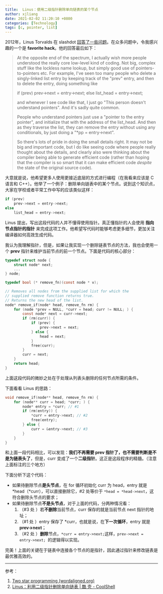 ```yaml
---
title:  Linus：使用二级指针删除单向链表的某个节点
author: xjliang
date: 2021-02-02 11:20:10 +0800
categories: [Technology]
tags: [c, pointer, list]
---
```


2012年，Linus Torvalds 在 slashdot [回答了一些问题](https://meta.slashdot.org/story/12/10/11/0030249/linus-torvalds-answers-your-questions)。在众多问题中，令我感兴趣的一个是 **favorite hack**。他的回答最后如下：

> At the opposite end of the spectrum, I actually wish more people understood the really core low-level kind of coding. Not big, complex stuff like the lockless name lookup, but simply good use of pointers-to-pointers etc. For example, I've seen too many people who delete a singly-linked list entry by keeping track of the "prev" entry, and then to delete the entry, doing something like
>
> if (prev)
> prev->next = entry->next;
> else
> list_head = entry->next;
>
> and whenever I see code like that, I just go "This person doesn't understand pointers". And it's sadly quite common.
>
> People who understand pointers just use a "pointer to the entry pointer", and initialize that with the address of the list_head. And then as they traverse the list, they can remove the entry without using any conditionals, by just doing a "*pp = entry->next".
>
> So there's lots of pride in doing the small details right. It may not be big and important code, but I do like seeing code where people really thought about the details, and clearly also were thinking about the compiler being able to generate efficient code (rather than hoping that the compiler is so smart that it can make efficient code *despite* the state of the original source code).

大意就是说，他希望更多人使用更接近底层的方式进行编程（在我看来应该是 C 语言和 C++）。他举了一个例子：删除单向链表中的某个节点。说到这个知识点，大家在学校或者平常工作中写的应该类似这样：

```c
if (prev)
	prev->next = entry->next;
else
	list_head = entry->next;
```

Linus 提出，写出这段代码的人并不懂得使用指针。真正懂指针的人会使用 **指向节点指针的指针** 来完成这项工作。他希望写代码时能够考虑更多细节，更加关注编译器如何高效生成代码。

我认为我理解指针，但是，如果让我实现一个删除链表节点的方法，我也会使用一个 **prev** 指针来维护当前节点的前一个节点。下面是代码的核心部分：

```c
typedef struct node {
    struct node* next;
    ...
} node;

typedef bool (* remove_fn)(const node * v);

// Removes all nodes from the supplied list for which the 
// supplied remove function returns true.
// Returns the new head of the list.
node* remove_if(node* head, remove_fn rm) {
    for (node *prev = NULL, *curr = head; curr != NULL; ) {
        const node* next = curr->next;
        if (rm(curr)) {
            if (prev) {
                prev->next = next;
            } else {
                head = next;
            }
            free(curr);
        }
        curr = next;
    }
    return head;
}
```

上面这段代码的微妙之处在于处理从列表头删除的任何节点所需的条件。

下面看看 Linus 的思路：

```c
void remove_if(node** head, remove_fn rm) {
    for (node** curr = head; *curr; ) {
        node* entry = *curr; // #1
        if (rm(entry)) {
            *curr = entry->next; // #2
            free(entry);
        } else {
            curr = &entry->next; // #3
        }
    }
}
```

和上面一段代码相比，可以发现：**我们不再需要 prev 指针了，也不需要判断是不是为链表头了**，但是，curr 变成了一个**二级指针**。这正是这段程序的精髓。（注意上面标注的三个地方）

下面分析下这个代码：

- 如果待删除节点**是头节点**，在 for 循环初始化 curr 为 head，entry 就是 \*head（\*curr），可以直接删除它，\#2  处等价于 `*head = *head->next`，这符合删除头节点的要求；
- 如果待删除节点**不是头节点**，对于上面的代码，分两种情况看：
  1. （\#3 处 ）若**不删除**当前节点，curr 保存的就是当前节点 next 指针的地址；
  2. （\#1 处 ）entry 保存了 \*curr，也就是说，在**下一次循环**，entry 就是 **prev->next**；
  3. （\#2 处 ）**删除**节点，`*curr = entry->next;`这样，`prev->next = entry->next; `的逻辑得以实现。

完美！上面的关键在于链表中连接各个节点的是指针，因此通过指针来修改链表是最优雅高效的。

---

参考：

1. [Two star programming (wordaligned.org)](http://wordaligned.org/articles/two-star-programming)
2. [Linus：利用二级指针删除单向链表 | 酷 壳 - CoolShell](https://coolshell.cn/articles/8990.html)